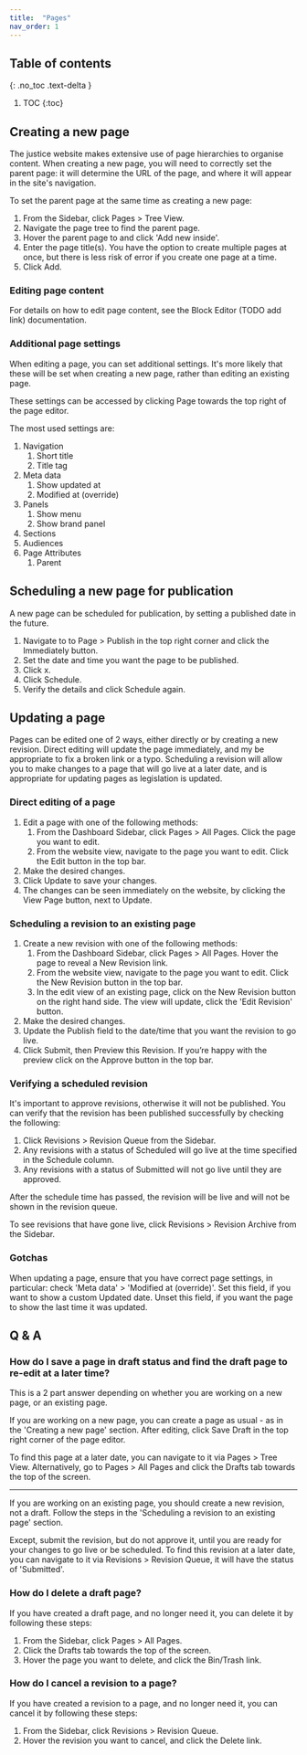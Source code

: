 ```yaml
---
title:  "Pages"
nav_order: 1
---
```


## Table of contents
{: .no_toc .text-delta }

1. TOC
{:toc}

## Creating a new page

The justice website makes extensive use of page hierarchies to organise content. 
When creating a new page, you will need to correctly set the parent page:
it will determine the URL of the page, and where it will appear in the site's navigation.

To set the parent page at the same time as creating a new page:

1. From the Sidebar, click Pages > Tree View.
1. Navigate the page tree to find the parent page.
1. Hover the parent page to and click 'Add new inside'.
1. Enter the page title(s).
  You have the option to create multiple pages at once, but there is less risk of error if you create one page at a time.
1. Click Add.

### Editing page content

For details on how to edit page content, see the Block Editor (TODO add link) documentation.

### Additional page settings

When editing a page, you can set additional settings. 
It's more likely that these will be set when creating a new page, rather than editing an existing page.

These settings can be accessed by clicking Page towards the top right of the page editor.

The most used settings are:

1. Navigation
   1. Short title
   1. Title tag
1. Meta data
   1. Show updated at
   1. Modified at (override)
1. Panels
   1. Show menu
   1. Show brand panel
1. Sections
1. Audiences
1. Page Attributes
   1. Parent

## Scheduling a new page for publication

A new page can be scheduled for publication, by setting a published date in the future.

1. Navigate to to Page > Publish in the top right corner and click the Immediately button.
1. Set the date and time you want the page to be published.
1. Click x.
1. Click Schedule.
1. Verify the details and click Schedule again.

## Updating a page

Pages can be edited one of 2 ways, either directly or by creating a new revision. 
Direct editing will update the page immediately, and my be appropriate to fix a broken link or a typo.
Scheduling a revision will allow you to make changes to a page that will go live at a later date, 
and is appropriate for updating pages as legislation is updated.

### Direct editing of a page

1. Edit a page with one of the following methods:
   1. From the Dashboard Sidebar, click Pages > All Pages. Click the page you want to edit.
   1. From the website view, navigate to the page you want to edit. Click the Edit button in the top bar.
1. Make the desired changes.
1. Click Update to save your changes.
1. The changes can be seen immediately on the website, by clicking the View Page button, next to Update.

### Scheduling a revision to an existing page

1. Create a new revision with one of the following methods:
   1. From the Dashboard Sidebar, click Pages > All Pages. Hover the page to reveal a New Revision link.
   1. From the website view, navigate to the page you want to edit. Click the New Revision button in the top bar.
   1. In the edit view of an existing page, click on the New Revision button on the right hand side. 
      The view will update, click the 'Edit Revision' button.
1. Make the desired changes.
1. Update the Publish field to the date/time that you want the revision to go live.
1. Click Submit, then Preview this Revision. If you’re happy with the preview click on the Approve button in the top bar.

### Verifying a scheduled revision 

It's important to approve revisions, otherwise it will not be published. You can verify that the revision has been published successfully by checking the following:

1. Click Revisions > Revision Queue from the Sidebar.
1. Any revisions with a status of Scheduled will go live at the time specified in the Schedule column.
1. Any revisions with a status of Submitted will not go live until they are approved.

After the schedule time has passed, the revision will be live and will not be shown in the revision queue.

To see revisions that have gone live, click Revisions > Revision Archive from the Sidebar.

### Gotchas

When updating a page, ensure that you have correct page settings, in particular: check 'Meta data' > 'Modified at (override)'.
Set this field, if you want to show a custom Updated date. Unset this field, if you want the page to show the last time it was updated.

## Q & A

### How do I save a page in draft status and find the draft page to re-edit at a later time?

This is a 2 part answer depending on whether you are working on a new page, or an existing page.

If you are working on a new page, you can create a page as usual - as in the 'Creating a new page' section.
After editing, click Save Draft in the top right corner of the page editor.

To find this page at a later date, you can navigate to it via Pages > Tree View.
Alternatively, go to Pages > All Pages and click the Drafts tab towards the top of the screen.

---

If you are working on an existing page, you should create a new revision, not a draft.
Follow the steps in the 'Scheduling a revision to an existing page' section.

Except, submit the revision, but do not approve it, until you are ready for your changes to go live or be scheduled.
To find this revision at a later date, you can navigate to it via Revisions > Revision Queue, 
it will have the status of 'Submitted'.

### How do I delete a draft page?

If you have created a draft page, and no longer need it, you can delete it by following these steps:

1. From the Sidebar, click Pages > All Pages.
1. Click the Drafts tab towards the top of the screen.
1. Hover the page you want to delete, and click the Bin/Trash link.

### How do I cancel a revision to a page?

If you have created a revision to a page, and no longer need it, you can cancel it by following these steps:

1. From the Sidebar, click Revisions > Revision Queue.
1. Hover the revision you want to cancel, and click the Delete link.
